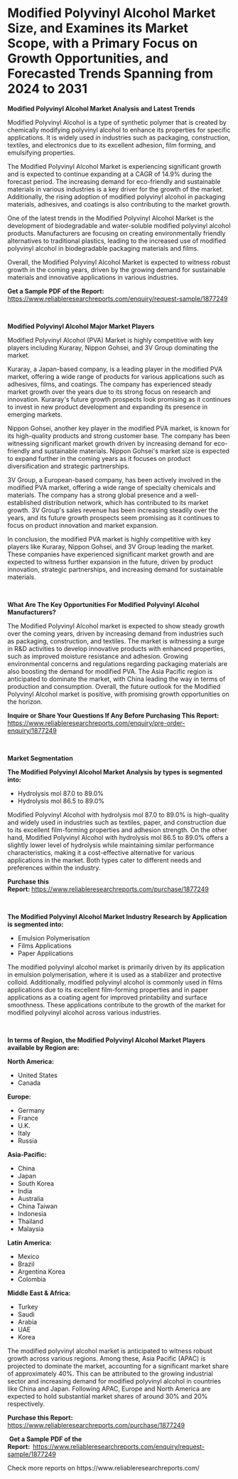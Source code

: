 <p><h1>Modified Polyvinyl Alcohol Market Size, and Examines its Market Scope, with a Primary Focus on Growth Opportunities, and Forecasted Trends Spanning from 2024 to 2031</h1></p><p><strong>Modified Polyvinyl Alcohol Market Analysis and Latest Trends</strong></p>
<p><p>Modified Polyvinyl Alcohol is a type of synthetic polymer that is created by chemically modifying polyvinyl alcohol to enhance its properties for specific applications. It is widely used in industries such as packaging, construction, textiles, and electronics due to its excellent adhesion, film forming, and emulsifying properties.</p><p>The Modified Polyvinyl Alcohol Market is experiencing significant growth and is expected to continue expanding at a CAGR of 14.9% during the forecast period. The increasing demand for eco-friendly and sustainable materials in various industries is a key driver for the growth of the market. Additionally, the rising adoption of modified polyvinyl alcohol in packaging materials, adhesives, and coatings is also contributing to the market growth.</p><p>One of the latest trends in the Modified Polyvinyl Alcohol Market is the development of biodegradable and water-soluble modified polyvinyl alcohol products. Manufacturers are focusing on creating environmentally friendly alternatives to traditional plastics, leading to the increased use of modified polyvinyl alcohol in biodegradable packaging materials and films.</p><p>Overall, the Modified Polyvinyl Alcohol Market is expected to witness robust growth in the coming years, driven by the growing demand for sustainable materials and innovative applications in various industries.</p></p>
<p><strong>Get a Sample PDF of the Report:&nbsp;</strong> <a href="https://www.reliableresearchreports.com/enquiry/request-sample/1877249">https://www.reliableresearchreports.com/enquiry/request-sample/1877249</a></p>
<p>&nbsp;</p>
<p><strong>Modified Polyvinyl Alcohol Major Market Players</strong></p>
<p><p>Modified Polyvinyl Alcohol (PVA) Market is highly competitive with key players including Kuraray, Nippon Gohsei, and 3V Group dominating the market. </p><p>Kuraray, a Japan-based company, is a leading player in the modified PVA market, offering a wide range of products for various applications such as adhesives, films, and coatings. The company has experienced steady market growth over the years due to its strong focus on research and innovation. Kuraray's future growth prospects look promising as it continues to invest in new product development and expanding its presence in emerging markets.</p><p>Nippon Gohsei, another key player in the modified PVA market, is known for its high-quality products and strong customer base. The company has been witnessing significant market growth driven by increasing demand for eco-friendly and sustainable materials. Nippon Gohsei's market size is expected to expand further in the coming years as it focuses on product diversification and strategic partnerships.</p><p>3V Group, a European-based company, has been actively involved in the modified PVA market, offering a wide range of specialty chemicals and materials. The company has a strong global presence and a well-established distribution network, which has contributed to its market growth. 3V Group's sales revenue has been increasing steadily over the years, and its future growth prospects seem promising as it continues to focus on product innovation and market expansion.</p><p>In conclusion, the modified PVA market is highly competitive with key players like Kuraray, Nippon Gohsei, and 3V Group leading the market. These companies have experienced significant market growth and are expected to witness further expansion in the future, driven by product innovation, strategic partnerships, and increasing demand for sustainable materials.</p></p>
<p>&nbsp;</p>
<p><strong>What Are The Key Opportunities For Modified Polyvinyl Alcohol Manufacturers?</strong></p>
<p><p>The Modified Polyvinyl Alcohol market is expected to show steady growth over the coming years, driven by increasing demand from industries such as packaging, construction, and textiles. The market is witnessing a surge in R&D activities to develop innovative products with enhanced properties, such as improved moisture resistance and adhesion. Growing environmental concerns and regulations regarding packaging materials are also boosting the demand for modified PVA. The Asia Pacific region is anticipated to dominate the market, with China leading the way in terms of production and consumption. Overall, the future outlook for the Modified Polyvinyl Alcohol market is positive, with promising growth opportunities on the horizon.</p></p>
<p><strong>Inquire or Share Your Questions If Any Before Purchasing This Report:</strong> <a href="https://www.reliableresearchreports.com/enquiry/pre-order-enquiry/1877249">https://www.reliableresearchreports.com/enquiry/pre-order-enquiry/1877249</a></p>
<p>&nbsp;</p>
<p><strong>Market Segmentation</strong></p>
<p><strong>The Modified Polyvinyl Alcohol Market Analysis by types is segmented into:</strong></p>
<p><ul><li>Hydrolysis mol 87.0 to 89.0%</li><li>Hydrolysis mol 86.5 to 89.0%</li></ul></p>
<p><p>Modified Polyvinyl Alcohol with hydrolysis mol 87.0 to 89.0% is high-quality and widely used in industries such as textiles, paper, and construction due to its excellent film-forming properties and adhesion strength. On the other hand, Modified Polyvinyl Alcohol with hydrolysis mol 86.5 to 89.0% offers a slightly lower level of hydrolysis while maintaining similar performance characteristics, making it a cost-effective alternative for various applications in the market. Both types cater to different needs and preferences within the industry.</p></p>
<p><strong>Purchase this Report:&nbsp;</strong><a href="https://www.reliableresearchreports.com/purchase/1877249">https://www.reliableresearchreports.com/purchase/1877249</a></p>
<p>&nbsp;</p>
<p><strong>The Modified Polyvinyl Alcohol Market Industry Research by Application is segmented into:</strong></p>
<p><ul><li>Emulsion Polymerisation</li><li>Films Applications</li><li>Paper Applications</li></ul></p>
<p><p>The modified polyvinyl alcohol market is primarily driven by its application in emulsion polymerisation, where it is used as a stabilizer and protective colloid. Additionally, modified polyvinyl alcohol is commonly used in films applications due to its excellent film-forming properties and in paper applications as a coating agent for improved printability and surface smoothness. These applications contribute to the growth of the market for modified polyvinyl alcohol across various industries.</p></p>
<p>&nbsp;</p>
<p><strong>In terms of Region, the Modified Polyvinyl Alcohol Market Players available by Region are:</strong></p>
<p>
    <p> <strong> North America: </strong>
        <ul>
            <li>United States</li>
            <li>Canada</li>
        </ul>
        </p> 
    <p> <strong> Europe: </strong>
        <ul>
            <li>Germany</li>
            <li>France</li>
            <li>U.K.</li>
            <li>Italy</li>
            <li>Russia</li>
        </ul>
        </p> 
    <p> <strong> Asia-Pacific: </strong>
        <ul>
            <li>China</li>
            <li>Japan</li>
            <li>South Korea</li>
            <li>India</li>
            <li>Australia</li>
            <li>China Taiwan</li>
            <li>Indonesia</li>
            <li>Thailand</li>
            <li>Malaysia</li>
        </ul>
        </p> 
    <p> <strong> Latin America: </strong>
        <ul>
            <li>Mexico</li>
            <li>Brazil</li>
            <li>Argentina Korea</li>
            <li>Colombia</li>
        </ul>
        </p> 
    <p> <strong> Middle East & Africa: </strong>
        <ul>
            <li>Turkey</li>
            <li>Saudi</li>
            <li>Arabia</li>
            <li>UAE</li>
            <li>Korea</li>
        </ul>
    </p>
    </p>
<p><p>The modified polyvinyl alcohol market is anticipated to witness robust growth across various regions. Among these, Asia Pacific (APAC) is projected to dominate the market, accounting for a significant market share of approximately 40%. This can be attributed to the growing industrial sector and increasing demand for modified polyvinyl alcohol in countries like China and Japan. Following APAC, Europe and North America are expected to hold substantial market shares of around 30% and 20% respectively.</p></p>
<p><strong>Purchase this Report: </strong><a href="https://www.reliableresearchreports.com/purchase/1877249">https://www.reliableresearchreports.com/purchase/1877249</a></p>
<p>&nbsp;<strong>Get a Sample PDF of the Report:&nbsp;&nbsp;</strong><a href="https://www.reliableresearchreports.com/enquiry/request-sample/1877249">https://www.reliableresearchreports.com/enquiry/request-sample/1877249</a></p>
<p><strong></strong></p>
<p>Check more reports on https://www.reliableresearchreports.com/</p>